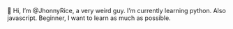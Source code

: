 👋 Hi, I’m @JhonnyRice, a very weird guy.
I’m currently learning python. Also javascript.
Beginner, I want to learn as much as possible.

